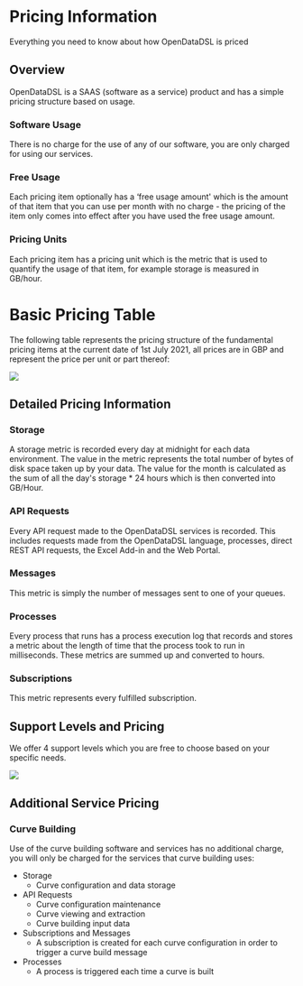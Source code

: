 Pricing Information
===================

Everything you need to know about how OpenDataDSL is priced

## Overview

OpenDataDSL is a SAAS (software as a service) product and has a simple pricing structure based on usage.

### Software Usage

There is no charge for the use of any of our software, you are only charged for using our services.

### Free Usage

Each pricing item optionally has a ‘free usage amount' which is the amount of that item that you can use per month with no charge - the pricing of the item only comes into effect after you have used the free usage amount.

### Pricing Units

Each pricing item has a pricing unit which is the metric that is used to quantify the usage of that item, for example storage is measured in GB/hour.

Basic Pricing Table
===================

The following table represents the pricing structure of the fundamental pricing items at the current date of 1st July 2021, all prices are in GBP and represent the price per unit or part thereof:

![](/img/basic-pricing-table.jpg)

## Detailed Pricing Information

### Storage

A storage metric is recorded every day at midnight for each data environment. The value in the metric represents the total number of bytes of disk space taken up by your data. The value for the month is calculated as the sum of all the day's storage * 24 hours which is then converted into GB/Hour.

### API Requests

Every API request made to the OpenDataDSL services is recorded. This includes requests made from the OpenDataDSL language, processes, direct REST API requests, the Excel Add-in and the Web Portal.

### Messages

This metric is simply the number of messages sent to one of your queues.

### Processes

Every process that runs has a process execution log that records and stores a metric about the length of time that the process took to run in milliseconds. These metrics are summed up and converted to hours.

### Subscriptions

This metric represents every fulfilled subscription.

## Support Levels and Pricing

We offer 4 support levels which you are free to choose based on your specific needs.

![](/img/support-pricing-table.jpg)

## Additional Service Pricing

### Curve Building

Use of the curve building software and services has no additional charge, you will only be charged for the services that curve building uses:

*   Storage    
    *   Curve configuration and data storage        
*   API Requests
    *   Curve configuration maintenance        
    *   Curve viewing and extraction
    *   Curve building input data
*   Subscriptions and Messages
    *   A subscription is created for each curve configuration in order to trigger a curve build message
*   Processes
    *   A process is triggered each time a curve is built
